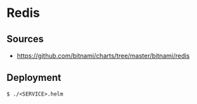 # Redis

## Sources

- https://github.com/bitnami/charts/tree/master/bitnami/redis

## Deployment

```shell
$ ./<SERVICE>.helm
```
